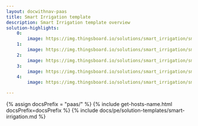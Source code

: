 ```yaml
---
layout: docwithnav-paas
title: Smart Irrigation template
description: Smart Irrigation template overview
solution-highlights:
    0:
        image: https://img.thingsboard.io/solutions/smart_irrigation/smart-irrigation-1.png
    1:
        image: https://img.thingsboard.io/solutions/smart_irrigation/smart-irrigation-2.png
    2:
        image: https://img.thingsboard.io/solutions/smart_irrigation/smart-irrigation-3.png
    3:
        image: https://img.thingsboard.io/solutions/smart_irrigation/smart-irrigation-4.png
    4:
        image: https://img.thingsboard.io/solutions/smart_irrigation/smart-irrigation-5.png

---
```


{% assign docsPrefix = "paas/" %}
{% include get-hosts-name.html docsPrefix=docsPrefix %}
{% include docs/pe/solution-templates/smart-irrigation.md %}